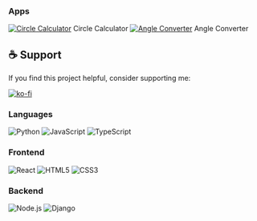 ### Apps
[![Circle Calculator](https://jetlogic-circle-calculator.netlify.app/favicon.ico)](https://jetlogic-circle-calculator.netlify.app/) Circle Calculator
[![Angle Converter](https://jetlogic-angle-converter.netlify.app/favicon.ico)](https://jetlogic-angle-converter.netlify.app/) Angle Converter

## ☕ Support  
If you find this project helpful, consider supporting me:  

[![ko-fi](https://ko-fi.com/img/githubbutton_sm.svg)](https://ko-fi.com/B0B01E8SY7)

### Languages
![Python](https://img.shields.io/badge/Python-3776AB?style=for-the-badge&logo=python&logoColor=white)
![JavaScript](https://img.shields.io/badge/JavaScript-F7DF1E?style=for-the-badge&logo=javascript&logoColor=black)
![TypeScript](https://img.shields.io/badge/TypeScript-007ACC?style=for-the-badge&logo=typescript&logoColor=white)

### Frontend
![React](https://img.shields.io/badge/React-20232A?style=for-the-badge&logo=react&logoColor=61DAFB)
![HTML5](https://img.shields.io/badge/HTML5-E34F26?style=for-the-badge&logo=html5&logoColor=white)
![CSS3](https://img.shields.io/badge/CSS3-1572B6?style=for-the-badge&logo=css3&logoColor=white)

### Backend
![Node.js](https://img.shields.io/badge/Node.js-339933?style=for-the-badge&logo=nodedotjs&logoColor=white)
![Django](https://img.shields.io/badge/Django-092E20?style=for-the-badge&logo=django&logoColor=white)
